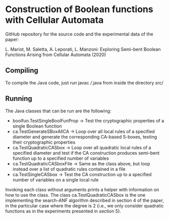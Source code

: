 # Construction of Boolean functions with Cellular Automata
GitHub repository for the source code and the experimental data of the paper:

L. Mariot, M. Saletta, A. Leporati, L. Manzoni: Exploring Semi-bent Boolean Functions Arising from Cellular Automata (2020)

Compiling
---------
To compile the Java code, just run javac */*.java from inside the directory src/

Running
-------

The Java classes that can be run are the following:

- boolfun.TestSingleBoolFunProp -> Test the cryptographic properties of a single Boolean function
- ca.TestGenerateSBoxAllCA -> Loop over all local rules of a specified diameter and generate the corresponding CA-based S-boxes, testing their cryptographic properties
- ca.TestQuadraticCASbox -> Loop over all quadratic local rules of a specified diameter and test if the CA construction produces semi-bent function up to a specified number of variables
- ca.TestQuadraticCASboxFile -> Same as the class above, but loop instead over a list of quadratic rules contained in a file
- ca.TestSingleCASbox -> Test the CA construction up to a specified number of variables on a single local rule

Invoking each class without arguments prints a helper with information on how to use the class. The class ca.TestQuadraticCASbox is the one implementing the search-ANF algorithm described in section 4 of the paper, in the particular case where the degree is 2 (i.e., we only consider quadratic functions as in the experiments presented in section 5).
